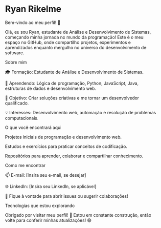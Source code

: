 # Ryan Rikelme

Bem-vindo ao meu perfil! 👋

Olá, eu sou Ryan, estudante de Análise e Desenvolvimento de Sistemas, começando minha jornada no mundo da programação! Este é o meu espaço no GitHub, onde compartilho projetos, experimentos e aprendizados enquanto mergulho no universo do desenvolvimento de software.

Sobre mim





🎓 Formação: Estudante de Análise e Desenvolvimento de Sistemas.



🌱 Aprendendo: Lógica de programação, Python, JavaScript, Java, estruturas de dados e desenvolvimento web.



🚀 Objetivo: Criar soluções criativas e me tornar um desenvolvedor qualificado.



💡 Interesses: Desenvolvimento web, automação e resolução de problemas computacionais.

O que você encontrará aqui





Projetos iniciais de programação e desenvolvimento web.



Estudos e exercícios para praticar conceitos de codificação.



Repositórios para aprender, colaborar e compartilhar conhecimento.

Como me encontrar





📫 E-mail: [Insira seu e-mail, se desejar]



🌐 LinkedIn: [Insira seu LinkedIn, se aplicável]



💬 Fique à vontade para abrir issues ou sugerir colaborações!

Tecnologias que estou explorando











Obrigado por visitar meu perfil! 🚧 Estou em constante construção, então volte para conferir minhas atualizações! 😄
